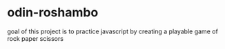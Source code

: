 # odin-roshambo

goal of this project is to practice javascript by creating a playable game of rock paper scissors

